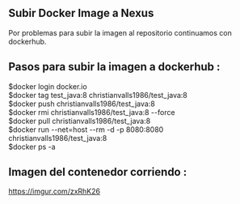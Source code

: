 ## Subir Docker Image a Nexus  

Por problemas para subir la imagen al repositorio continuamos con dockerhub.

## Pasos para subir la imagen a dockerhub :    

$docker login docker.io    
$docker tag test_java:8 christianvalls1986/test_java:8    
$docker push  christianvalls1986/test_java:8    
$docker rmi christianvalls1986/test_java:8 --force    
$docker pull christianvalls1986/test_java:8    
$docker run  --net=host --rm -d -p 8080:8080  christianvalls1986/test_java:8    
$docker ps -a    

## Imagen del contenedor corriendo :  
https://imgur.com/zxRhK26    
